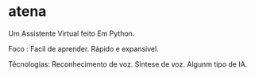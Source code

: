 # atena
 Um Assistente Virtual feito Em Python.

Foco :
  Facil de aprender.
  Rápido e expansivel.

  Técnologias:
   Reconhecimento de voz.
   Sintese de voz.
   Algunm tipo de IA.


